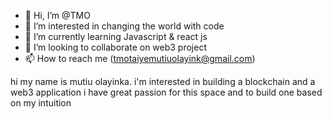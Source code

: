 - 👋 Hi, I’m @TMO 
- 👀 I’m interested in changing  the world  with code
- 🌱 I’m currently learning Javascript & react js
- 💞️ I’m looking to collaborate on web3 project
- 📫 How to reach me (tmotaiyemutiuolayink@gmail.com)

<!---
TMO/Taiye_mutiu_olayinka(TMO) is a ✨ special ✨ repository because its `README.md` (this file) appears on your GitHub profile.
You can click the Preview link to take a look at your changes.
--->
hi  my  name  is mutiu olayinka. i'm interested in building a blockchain  and a web3 application i have great passion  for this space and to build one based on  my intuition
